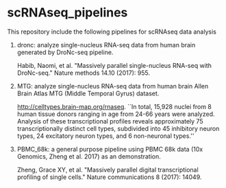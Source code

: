 # scRNAseq_pipelines

This repository include the following pipelines for scRNAseq data analysis

1. dronc: analyze single-nucleus RNA-seq data from human brain generated by DroNc-seq pipeline. 

    Habib, Naomi, et al. "Massively parallel single-nucleus RNA-seq with DroNc-seq." Nature methods 14.10 (2017): 955.

2. MTG: analyze single-nucleus RNA-seq data from human brain Allen Brain Atlas MTG (Middle Temporal Gyrus) dataset.

    http://celltypes.brain-map.org/rnaseq. ``In total, 15,928 nuclei from 8 human tissue donors ranging in age from 24-66 years were analyzed. Analysis of these transcriptional profiles reveals approximately 75 transcriptionally distinct cell types, subdivided into 45 inhibitory neuron types, 24 excitatory neuron types, and 6 non-neuronal types.''

3. PBMC_68k: a general purpose pipeline using PBMC 68k data (10x Genomics, Zheng et al. 2017) as an demonstration. 

    Zheng, Grace XY, et al. "Massively parallel digital transcriptional profiling of single cells." Nature communications 8 (2017): 14049.
